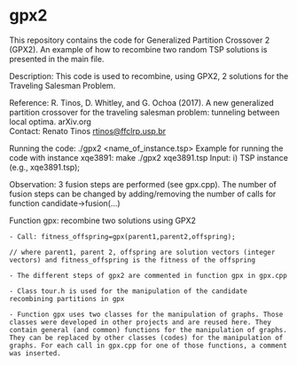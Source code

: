 # gpx2
This repository contains the code for Generalized Partition Crossover 2 (GPX2). An example of how to recombine two random TSP solutions is presented in the main file.


Description: This code is used to recombine, using GPX2, 2 solutions for the Traveling Salesman Problem. 

Reference:  R. Tinos, D. Whitley, and G. Ochoa (2017). A new generalized partition crossover for the traveling salesman problem: tunneling between local optima. arXiv.org		
Contact: Renato Tinos <rtinos@ffclrp.usp.br>

Running the code: ./gpx2 <name_of_instance.tsp>
Example for running the code with instance xqe3891: 
				make
			     ./gpx2 xqe3891.tsp 
Input: i) TSP instance (e.g., xqe3891.tsp); 

Observation: 3 fusion steps are performed (see gpx.cpp). The number of fusion steps can be changed by adding/removing the number of calls for function 
			candidate->fusion(...)

Function gpx: recombine two solutions using GPX2
	
	- Call: fitness_offspring=gpx(parent1,parent2,offspring); 
	
	// where parent1, parent 2, offspring are solution vectors (integer vectors) and fitness_offspring is the fitness of the offspring
		
	- The different steps of gpx2 are commented in function gpx in gpx.cpp
	
	- Class tour.h is used for the manipulation of the candidate recombining partitions in gpx
	
	- Function gpx uses two classes for the manipulation of graphs. Those classes were developed in other projects and are reused here. They contain general (and common) functions for the manipulation of graphs. They can be replaced by other classes (codes) for the manipulation of graphs. For each call in gpx.cpp for one of those functions, a comment was inserted.  
			


	
